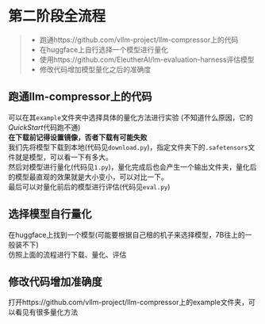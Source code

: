 # 第二阶段全流程

> - 跑通https://github.com/vllm-project/llm-compressor上的代码
> - 在huggface上自行选择一个模型进行量化
> - 使用https://github.com/EleutherAI/lm-evaluation-harness评估模型
> - 修改代码增加模型量化之后的准确度

## 跑通llm-compressor上的代码
可以在其`example`文件夹中选择具体的量化方法进行实验 (不知道什么原因，它的*QuickStart*代码跑不通)  
**在下载前记得设置镜像，否者下载有可能失败**  
我们先将模型下载到本地(代码见`download.py`)，指定文件夹下的`.safetensors`文件就是模型，可以看一下有多大。  
然后对模型进行量化(代码见`1.py`)，量化完成后也会产生一个输出文件夹，量化后的模型最直观的效果就是大小变小，可以对比一下。  
最后可以对量化前后的模型进行评估(代码见`eval.py`)  

## 选择模型自行量化
在huggface上找到一个模型(可能要根据自己租的机子来选择模型，7B往上的一般装不下)  
仿照上面的流程进行下载、量化、评估  

## 修改代码增加准确度
打开https://github.com/vllm-project/llm-compressor上的example文件夹，可以看见有很多量化方法  
